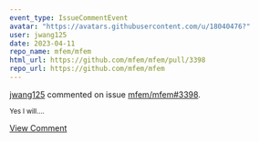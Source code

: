 ```yaml
---
event_type: IssueCommentEvent
avatar: "https://avatars.githubusercontent.com/u/18040476?"
user: jwang125
date: 2023-04-11
repo_name: mfem/mfem
html_url: https://github.com/mfem/mfem/pull/3398
repo_url: https://github.com/mfem/mfem
---
```


<a href='https://github.com/jwang125' target='_blank'>jwang125</a> commented on issue <a href='https://github.com/mfem/mfem/pull/3398' target='_blank'>mfem/mfem#3398</a>.

<small>Yes I will....</small>

<a href='https://github.com/mfem/mfem/pull/3398' target='_blank'>View Comment</a>
